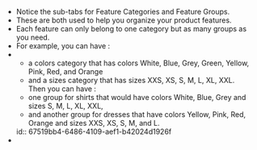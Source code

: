 - Notice the sub-tabs for Feature Categories and Feature Groups.
- These are both used to help you organize your product features.
- Each feature can only belong to one category but as many groups as you need.
- For example, you can have :
- <ul><li>a colors category that has colors White, Blue, Grey, Green, Yellow, Pink, Red, and Orange</li><li>and a sizes category that has sizes XXS, XS, S, M, L, XL, XXL.</li>       Then you can have : <li>one group for shirts that would have colors White, Blue, Grey and sizes S, M, L, XL, XXL,</li><li>and another group for dresses that have colors Yellow, Pink, Red, Orange and sizes XXS, XS, S, M, and L.</li></ul>
  id:: 67519bb4-6486-4109-aef1-b42024d1926f
-